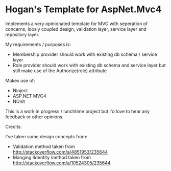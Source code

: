 Hogan's Template for AspNet.Mvc4 
==============================

Implements a very opinionated template for MVC with seperation of concerns, 
loosly coupled design, validation layer, service layer and repository layer.

My requirements / purposes is:
 * Membership provider should work with existing db schema / service layer
 * Role provider should work with existing db schema and service layer but still make
  use of the Authorize(role) attribute
 
Makes use of:
* Ninject
* ASP.NET MVC4
* NUnit

This is a work in progress / lunchtime project but I'd love to hear any feedback or other opinions.

Credits:

I've taken some design concepts from:

* Validation method taken from http://stackoverflow.com/a/4851953/235644
* Manging IIdentity method taken from http://stackoverflow.com/a/10524305/235644

